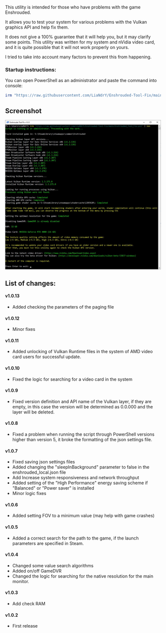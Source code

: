 This utility is intended for those who have problems with the game Enshrouded.

It allows you to test your system for various problems with the Vulkan graphics API and help fix them.

It does not give a 100% guarantee that it will help you, but it may clarify some points. This utility was written for my system and nVidia video card, and it is quite possible that it will not work properly on yours.

I tried to take into account many factors to prevent this from happening.


### Startup instructions:

You can open PowerShell as an administrator and paste the command into console:

```powershell
irm "https://raw.githubusercontent.com/LiaNdrY/Enshrouded-Tool-Fix/main/Enshrouded_Tool_Fix.ps1" | iex
```


## Screenshot

![App Screenshot](Images/Screen_01.jpg)

## List of changes:

#### v1.0.13

- Added сhecking the parameters of the paging file

#### v1.0.12

- Minor fixes

#### v1.0.11

- Added unlocking of Vulkan Runtime files in the system of AMD video card users for successful update.

#### v1.0.10

- Fixed the logic for searching for a video card in the system

#### v1.0.9

- Fixed version definition and API name of the Vulkan layer, if they are empty, in this case the version will be determined as 0.0.000 and the layer will be deleted.

#### v1.0.8

- Fixed a problem when running the script through PowerShell versions higher than version 5, it broke the formatting of the json settings file.

#### v1.0.7

- Fixed saving json settings files
- Added changing the "sleepInBackground" parameter to false in the enshrouded_local.json file
- Add Increase system responsiveness and network throughput
- Added setting of the "High Performance" energy saving scheme if "Balanced" or "Power saver" is installed
- Minor logic fixes

#### v1.0.6

- Added setting FOV to a minimum value (may help with game crashes)

#### v1.0.5

- Added a correct search for the path to the game, if the launch parameters are specified in Steam.

#### v1.0.4

- Changed some value search algorithms
- Added on/off GameDVR
- Changed the logic for searching for the native resolution for the main monitor.

#### v1.0.3

- Add check RAM

#### v1.0.2

- First release